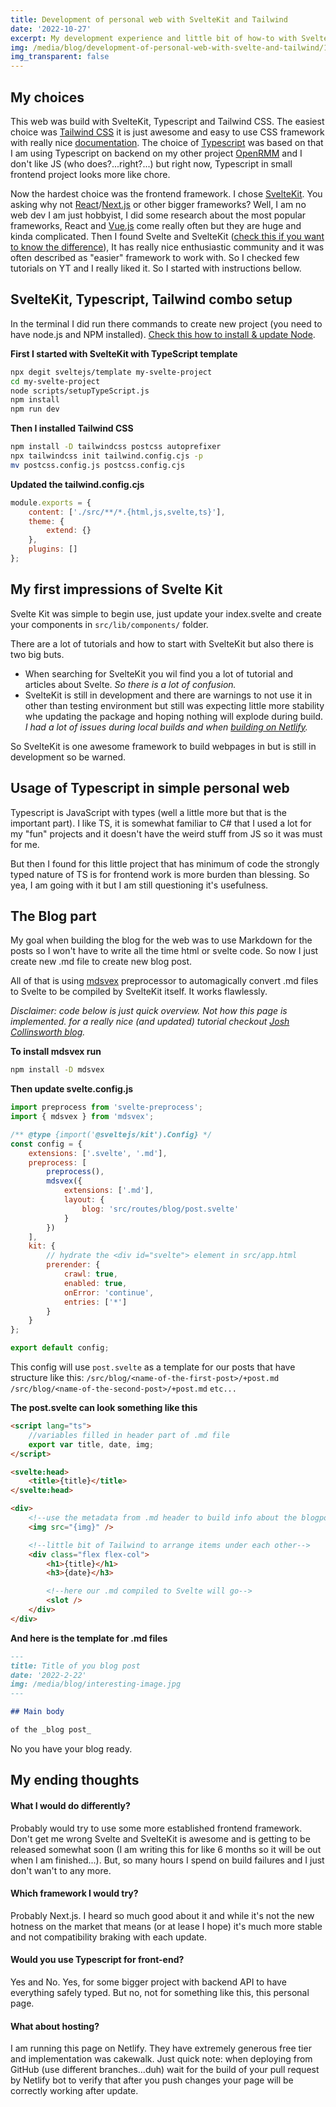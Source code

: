 ```yaml
---
title: Development of personal web with SvelteKit and Tailwind
date: '2022-10-27'
excerpt: My development experience and little bit of how-to with SvelteKit and Tailwind CSS integration. And my take on usefulness of Typescript in frontend project.
img: /media/blog/development-of-personal-web-with-svelte-and-tailwind/1.png
img_transparent: false
---
```


## My choices

This web was build with SvelteKit, Typescript and Tailwind CSS. The easiest choice was [Tailwind CSS](https://tailwindcss.com/) it is just awesome and easy to use CSS framework with really nice [documentation](https://tailwindcss.com/docs/).
The choice of [Typescript](https://www.typescriptlang.org/) was based on that I am using Typescript on backend on my other project [OpenRMM](/projects) and I don't like JS (who does?...right?...) but right now, Typescript in small frontend project looks more like chore.

Now the hardest choice was the frontend framework. I chose [SvelteKit](https://kit.svelte.dev/). You asking why not [React](https://reactjs.org/)/[Next.js](https://nextjs.org/) or other bigger frameworks? Well, I am no web dev I am just hobbyist, I did some research about the most popular frameworks, React and [Vue.js](https://vuejs.org/) come really often but they are huge and kinda complicated. Then I found Svelte and SvelteKit ([check this if you want to know the difference](https://www.youtube.com/watch?v=IKhtnhQKjxQ)), It has really nice enthusiastic community and it was often described as "easier" framework to work with. So I checked few tutorials on YT and I really liked it. So I started with instructions bellow.

## SvelteKit, Typescript, Tailwind combo setup

In the terminal I did run there commands to create new project (you need to have node.js and NPM installed). [Check this how to install & update Node](/blog/best-way-to-manage-nodejs).

**First I started with SvelteKit with TypeScript template**

```bash
npx degit sveltejs/template my-svelte-project
cd my-svelte-project
node scripts/setupTypeScript.js
npm install
npm run dev
```

**Then I installed Tailwind CSS**

```bash
npm install -D tailwindcss postcss autoprefixer
npx tailwindcss init tailwind.config.cjs -p
mv postcss.config.js postcss.config.cjs
```

**Updated the tailwind.config.cjs**

```js
module.exports = {
	content: ['./src/**/*.{html,js,svelte,ts}'],
	theme: {
		extend: {}
	},
	plugins: []
};
```

## My first impressions of Svelte Kit

Svelte Kit was simple to begin use, just update your index.svelte and create your components in `src/lib/components/` folder.

There are a lot of tutorials and how to start with SvelteKit but also there is two big buts.

- When searching for SvelteKit you wil find you a lot of tutorial and articles about Svelte. _So there is a lot of confusion._
- SvelteKit is still in development and there are warnings to not use it in other than testing environment but still was expecting little more stability whe updating the package and hoping nothing will explode during build. _I had a lot of issues during local builds and when [building on Netlify](/blog/svelte-kit-migration-experience)._

So SvelteKit is one awesome framework to build webpages in but is still in development so be warned.

## Usage of Typescript in simple personal web

Typescript is JavaScript with types (well a little more but that is the important part). I like TS, it is somewhat familiar to C# that I used a lot for my "fun" projects and it doesn't have the weird stuff from JS so it was must for me.

But then I found for this little project that has minimum of code the strongly typed nature of TS is for frontend work is more burden than blessing. So yea, I am going with it but I am still questioning it's usefulness.

## The Blog part

My goal when building the blog for the web was to use Markdown for the posts so I won't have to write all the time html or svelte code.
So now I just create new .md file to create new blog post.

All of that is using [mdsvex](https://mdsvex.pngwn.io) preprocessor to automagically convert .md files to Svelte to be compiled by SvelteKit itself. It works flawlessly.

_Disclaimer: code below is just quick overview. Not how this page is implemented. for a really nice (and updated) tutorial checkout [Josh Collinsworth blog](https://joshcollinsworth.com/blog/build-static-sveltekit-markdown-blog)._

**To install mdsvex run**

```bash
npm install -D mdsvex
```

**Then update svelte.config.js**

```js
import preprocess from 'svelte-preprocess';
import { mdsvex } from 'mdsvex';

/** @type {import('@sveltejs/kit').Config} */
const config = {
	extensions: ['.svelte', '.md'],
	preprocess: [
		preprocess(),
		mdsvex({
			extensions: ['.md'],
			layout: {
				blog: 'src/routes/blog/post.svelte'
			}
		})
	],
	kit: {
		// hydrate the <div id="svelte"> element in src/app.html
		prerender: {
			crawl: true,
			enabled: true,
			onError: 'continue',
			entries: ['*']
		}
	}
};

export default config;
```

This config will use `post.svelte` as a template for our posts that have structure like this:
`/src/blog/<name-of-the-first-post>/+post.md`
`/src/blog/<name-of-the-second-post>/+post.md`
`etc...`

**The post.svelte can look something like this**

```html
<script lang="ts">
	//variables filled in header part of .md file
	export var title, date, img;
</script>

<svelte:head>
	<title>{title}</title>
</svelte:head>

<div>
	<!--use the metadata from .md header to build info about the blogpost (be creative here)-->
	<img src="{img}" />

	<!--little bit of Tailwind to arrange items under each other-->
	<div class="flex flex-col">
		<h1>{title}</h1>
		<h3>{date}</h3>

		<!--here our .md compiled to Svelte will go-->
		<slot />
	</div>
</div>
```

**And here is the template for .md files**

```markdown
---
title: Title of you blog post
date: '2022-2-22'
img: /media/blog/interesting-image.jpg
---

## Main body

of the _blog post_
```

No you have your blog ready.

## My ending thoughts

#### What I would do differently?

Probably would try to use some more established frontend framework. Don't get me wrong Svelte and SvelteKit is awesome and is getting to be released somewhat soon (I am writing this for like 6 months so it will be out when I am finished...). But, so many hours I spend on build failures and I just don't wan't to any more.

#### Which framework I would try?

Probably Next.js. I heard so much good about it and while it's not the new hotness on the market that means (or at lease I hope) it's much more stable and not compatibility braking with each update.

#### Would you use Typescript for front-end?

Yes and No. Yes, for some bigger project with backend API to have everything safely typed. But no, not for something like this, this personal page.

#### What about hosting?

I am running this page on Netlify. They have extremely generous free tier and implementation was cakewalk. Just quick note: when deploying from GitHub (use different branches...duh) wait for the build of your pull request by Netlify bot to verify that after you push changes your page will be correctly working after update.
